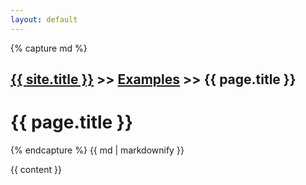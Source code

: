 ```yaml
---
layout: default
---
```

{% capture md %}

[{{ site.title }}](/) >> [Examples](/examples/) >> {{ page.title }}
------

# {{ page.title }}

{% endcapture %}
{{ md | markdownify }}

{{ content }}

